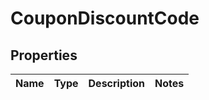 
# CouponDiscountCode

## Properties
Name | Type | Description | Notes
------------ | ------------- | ------------- | -------------



